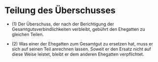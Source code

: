 # Teilung des Überschusses

- (1) Der Überschuss, der nach der Berichtigung der Gesamtgutsverbindlichkeiten verbleibt, gebührt den Ehegatten zu gleichen Teilen.

- (2) Was einer der Ehegatten zum Gesamtgut zu ersetzen hat, muss er sich auf seinen Teil anrechnen lassen. Soweit er den Ersatz nicht auf diese Weise leistet, bleibt er dem anderen Ehegatten verpflichtet.

